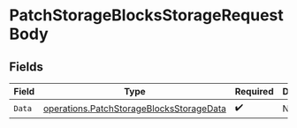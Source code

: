 # PatchStorageBlocksStorageRequestBody


## Fields

| Field                                                                                                | Type                                                                                                 | Required                                                                                             | Description                                                                                          |
| ---------------------------------------------------------------------------------------------------- | ---------------------------------------------------------------------------------------------------- | ---------------------------------------------------------------------------------------------------- | ---------------------------------------------------------------------------------------------------- |
| `Data`                                                                                               | [operations.PatchStorageBlocksStorageData](../../models/operations/patchstorageblocksstoragedata.md) | :heavy_check_mark:                                                                                   | N/A                                                                                                  |